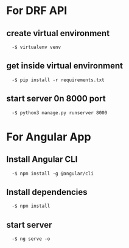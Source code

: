
# For DRF API

## create virtual environment 
      -$ virtualenv venv
      
## get inside virtual environment
      -$ pip install -r requirements.txt
      
## start server 0n 8000 port 
      -$ python3 manage.py runserver 8000
      

# For Angular App

## Install Angular CLI
      -$ npm install -g @angular/cli
      
## Install dependencies
      -$ npm install

## start server
      -$ ng serve -o
